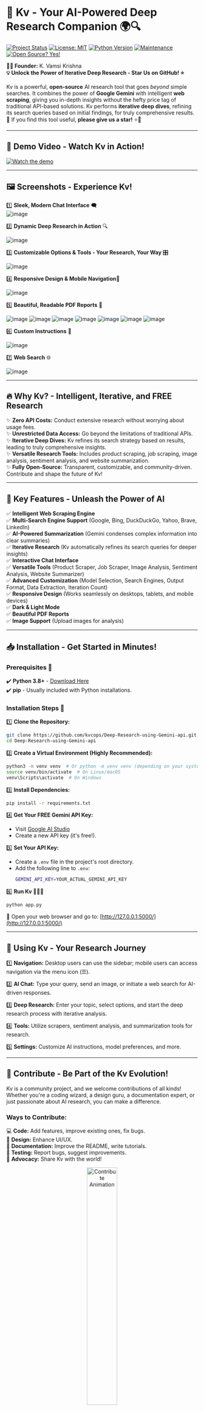 # 🚀 Kv - Your AI-Powered Deep Research Companion 🌍🔍

[![Project Status](https://img.shields.io/badge/Status-Active-brightgreen.svg)](https://github.com/kvcops/Deep-Research-using-Gemini-api)
[![License: MIT](https://img.shields.io/badge/License-MIT-yellow.svg)](https://opensource.org/licenses/MIT)
[![Python Version](https://img.shields.io/badge/Python->=3.8-blue.svg)](https://www.python.org/downloads/)
[![Maintenance](https://img.shields.io/badge/Maintained%3F-yes-green.svg)](https://github.com/kvcops/Deep-Research-using-Gemini-api/graphs/commit-activity)
[![Open Source? Yes!](https://badgen.net/badge/Open%20Source%20%3F/Yes%21/blue?icon=github)](https://github.com/kvcops/Deep-Research-using-Gemini-api)

**👨‍💻 Founder:** K. Vamsi Krishna  
**💡 Unlock the Power of Iterative Deep Research - Star Us on GitHub! ⭐**

Kv is a powerful, **open-source** AI research tool that goes *beyond* simple searches. It combines the power of **Google Gemini** with intelligent **web scraping**, giving you in-depth insights without the hefty price tag of traditional API-based solutions. Kv performs **iterative deep dives**, refining its search queries based on initial findings, for truly comprehensive results. 🚀 If you find this tool useful, **please give us a star!** ⭐🙏

---

## 🎥 Demo Video - Watch Kv in Action!

[![Watch the demo](https://img.youtube.com/vi/UNdSUAgBMAc/0.jpg)](https://youtu.be/UNdSUAgBMAc?si=5pyp4qyNys8Y-GK7)


---

## 🖼️ Screenshots - Experience Kv!

1️⃣ **Sleek, Modern Chat Interface** 🗨️  
   ![image](https://github.com/user-attachments/assets/a459df87-90ef-4fb8-bb73-d257ea2ce631)


2️⃣ **Dynamic Deep Research in Action** 🔍  

   ![image](https://github.com/user-attachments/assets/b144240b-a04a-4a1e-bbe0-f0d35daabbf8)

3️⃣ **Customizable Options & Tools - Your Research, Your Way** 🎛️  

   ![image](https://github.com/user-attachments/assets/ce6d95ba-77d7-4a52-87fe-c63e63ac1322)


4️⃣ **Responsive Design & Mobile Navigation**📱  

   ![image](https://github.com/user-attachments/assets/80ba4a4c-b79f-4083-92a3-8b226c8d8f38)


5️⃣ **Beautiful, Readable PDF Reports** 📄  

   ![image](https://github.com/user-attachments/assets/7fb74de0-d539-4851-8b7b-ddbceb35e7e8)
   ![image](https://github.com/user-attachments/assets/e6a3a666-6492-408c-8936-ab5d634a9f46)
   ![image](https://github.com/user-attachments/assets/cc394c29-61ac-4ccb-9020-79a4c5b233b8)
   ![image](https://github.com/user-attachments/assets/19c78489-f772-4462-804d-7f4b8883b7f5)
   ![image](https://github.com/user-attachments/assets/6e67fda8-2c44-40ce-8639-4a9db6bdbd1c)
   ![image](https://github.com/user-attachments/assets/fcb5957e-52dc-4117-87b8-a3b5defa9827)
   ![image](https://github.com/user-attachments/assets/222bb25a-f3fa-47f6-b6c0-88ccf4d19528)


6️⃣ **Custom Instructions** 🤖

![image](https://github.com/user-attachments/assets/76d31236-63b5-443b-85e1-9623a3d01abb)


7️⃣ **Web Search** 🌐

![image](https://github.com/user-attachments/assets/2993d8ff-c902-4551-99da-5e759bb49c1a)


---

## 🔥 Why Kv? - Intelligent, Iterative, and FREE Research

✨ **Zero API Costs:** Conduct extensive research without worrying about usage fees.  
✨ **Unrestricted Data Access:** Go beyond the limitations of traditional APIs.  
✨ **Iterative Deep Dives:** Kv refines its search strategy based on results, leading to truly comprehensive insights.  
✨ **Versatile Research Tools:** Includes product scraping, job scraping, image analysis, sentiment analysis, and website summarization.  
✨ **Fully Open-Source:** Transparent, customizable, and community-driven. Contribute and shape the future of Kv!

---

## 🚀 Key Features - Unleash the Power of AI

✅ **Intelligent Web Scraping Engine**  
✅ **Multi-Search Engine Support** (Google, Bing, DuckDuckGo, Yahoo, Brave, LinkedIn)  
✅ **AI-Powered Summarization** (Gemini condenses complex information into clear summaries)  
✅ **Iterative Research** (Kv automatically refines its search queries for deeper insights)  
✅ **Interactive Chat Interface**  
✅ **Versatile Tools** (Product Scraper, Job Scraper, Image Analysis, Sentiment Analysis, Website Summarizer)  
✅ **Advanced Customization** (Model Selection, Search Engines, Output Format, Data Extraction, Iteration Count)  
✅ **Responsive Design** (Works seamlessly on desktops, tablets, and mobile devices)  
✅ **Dark & Light Mode**  
✅ **Beautiful PDF Reports**  
✅ **Image Support** (Upload images for analysis)

---

## 📥 Installation - Get Started in Minutes!

### Prerequisites 📌

✔️ **Python 3.8+** - [Download Here](https://www.python.org/downloads/)  
✔️ **pip** - Usually included with Python installations.

### Installation Steps 🔧

1️⃣ **Clone the Repository:**
   ```bash
   git clone https://github.com/kvcops/Deep-Research-using-Gemini-api.git
   cd Deep-Research-using-Gemini-api
   ```

2️⃣ **Create a Virtual Environment (Highly Recommended):**
   ```bash
   python3 -m venv venv  # Or python -m venv venv (depending on your system)
   source venv/bin/activate  # On Linux/macOS
   venv\Scripts\activate  # On Windows
   ```

3️⃣ **Install Dependencies:**
   ```bash
   pip install -r requirements.txt
   ```

4️⃣ **Get Your FREE Gemini API Key:**
   - Visit [Google AI Studio](https://makersuite.google.com/app/apikey)
   - Create a new API key (it's free!).

5️⃣ **Set Your API Key:**
   - Create a `.env` file in the project's root directory.
   - Add the following line to `.env`:
     ```bash
     GEMINI_API_KEY=YOUR_ACTUAL_GEMINI_API_KEY
     ```

6️⃣ **Run Kv 🏃‍♂️💨**
   ```bash
   python app.py
   ```
   🚀 Open your web browser and go to: [http://127.0.0.1:5000/](http://127.0.0.1:5000/)

---

## 🤖 Using Kv - Your Research Journey

1️⃣ **Navigation:** Desktop users can use the sidebar; mobile users can access navigation via the menu icon (☰).

2️⃣ **AI Chat:** Type your query, send an image, or initiate a web search for AI-driven responses.

3️⃣ **Deep Research:** Enter your topic, select options, and start the deep research process with iterative analysis.

4️⃣ **Tools:** Utilize scrapers, sentiment analysis, and summarization tools for research.

5️⃣ **Settings:** Customize AI instructions, model preferences, and more.

---

## 🤝 Contribute - Be Part of the Kv Evolution!
Kv is a community project, and we welcome contributions of all kinds! Whether you're a coding wizard, a design guru, a documentation expert, or just passionate about AI research, you can make a difference.

### Ways to Contribute:
💻 **Code:** Add features, improve existing ones, fix bugs.  
🎨 **Design:** Enhance UI/UX.  
📝 **Documentation:** Improve the README, write tutorials.  
🐞 **Testing:** Report bugs, suggest improvements.  
📢 **Advocacy:** Share Kv with the world!

<div align="center">
  <img src="https://media.giphy.com/media/26u4nJPf0JtQPdStq/giphy.gif" alt="Contribute Animation" width="40%">
</div>


---

## 📜 License
Kv is proudly open-source and licensed under the **MIT License**. See the [LICENSE](LICENSE) file for more details.

---

## 📞 Contact & Support
📧 **Email:** 21131A05C6@gvpce.ac.in  
👨‍💻 **Founder:** [K. Vamsi Krishna](https://www.linkedin.com/in/karri-vamsi-krishna-966537251/)

✨ **Thank you for using Kv! Don't forget to star the repository if you find it helpful! ⭐ 🚀**
